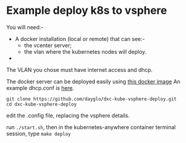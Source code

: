 Example deploy k8s to vsphere
=============================

You will need:-
- A docker installation (local or remote) that can see:- 
	- the vcenter server; 
	- the vlan where the kubernetes nodes will deploy.
- 

The VLAN you chose must have internet access and dhcp.

The docker server can be deployed easily using [this docker image](https://hub.docker.com/r/joebiellik/dhcpd/) An example dhcp.conf is [here](https://gist.github.com/dayglo/d095922dda57a9ebe6b0018c404e6fca).


```
git clone https://github.com/dayglo/dxc-kube-vsphere-deploy.git
cd dxc-kube-vsphere-deploy
```

edit the .config file, replacing the vsphere details.

run ```./start.sh```, then in the kubernetes-anywhere container terminal session, type ```make deploy``` 